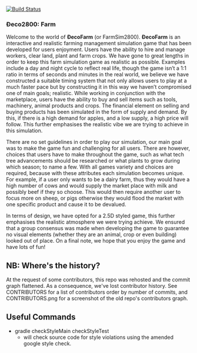 [![Build Status](https://travis-ci.org/UQdeco2800/farmsim.svg)](https://travis-ci.org/UQdeco2800/farmsim)

### Đeco2800: Farm

Welcome to the world of **ĐecoFarm** (or FarmSim2800). **ĐecoFarm** is an interactive and realistic farming management simulation game that has been developed for users enjoyment. Users have the ability to hire and manage workers, clear land, plant and farm crops. We have gone to great lengths in order to keep this farm simulation game as realistic as possible. Examples include a day and night cycle to reflect real life, though the game isn’t a 1:1 ratio in terms of seconds and minutes in the real world, we believe we have constructed a suitable timing system that not only allows users to play at a much faster pace but by constructing it in this way we haven’t compromised one of main goals; realistic.  While working in conjunction with the marketplace, users have the ability to buy and sell items such as tools, machinery, animal products and crops. The financial element on selling and buying products has been simulated in the form of supply and demand. By this, if there is a high demand for apples, and a low supply, a high price will follow. This further emphasises the realistic vibe we are trying to achieve in this simulation. 

There are no set guidelines in order to play our simulation, our main goal was to make the game fun and challenging for all users. There are however, choices that users have to make throughout the game, such as what tech tree advancements should be researched or what plants to grow during which season; to name a few. With all games variety and choices are required, because with these attributes each simulation becomes unique. For example, if a user only wants to be a dairy farm, thus they would have a high number of cows and would supply the market place with milk and possibly beef if they so choose. This would then require another user to focus more on sheep, or pigs otherwise they would flood the market with one specific product and cause it to be devalued. 

In terms of design, we have opted for a 2.5D styled game, this further emphasises the realistic atmosphere we were trying achieve. We ensured that a group consensus was made when developing the game to guarantee no visual elements (whether they are an animal, crop or even building) looked out of place. On a final note, we hope that you enjoy the game and have lots of fun!

## NB: Where's the history?

At the request of some contributors, this repo was rehosted and the commit graph flattened. As a consequence, we've lost contributor history. See CONTRIBUTORS for a list of contributors order by number of commits, and CONTRIBUTORS.png for a screenshot of the old repo's contributors graph.

## Useful Commands

* gradle checkStyleMain checkStyleTest
    - will check source code for style violations using the amended google style check.
